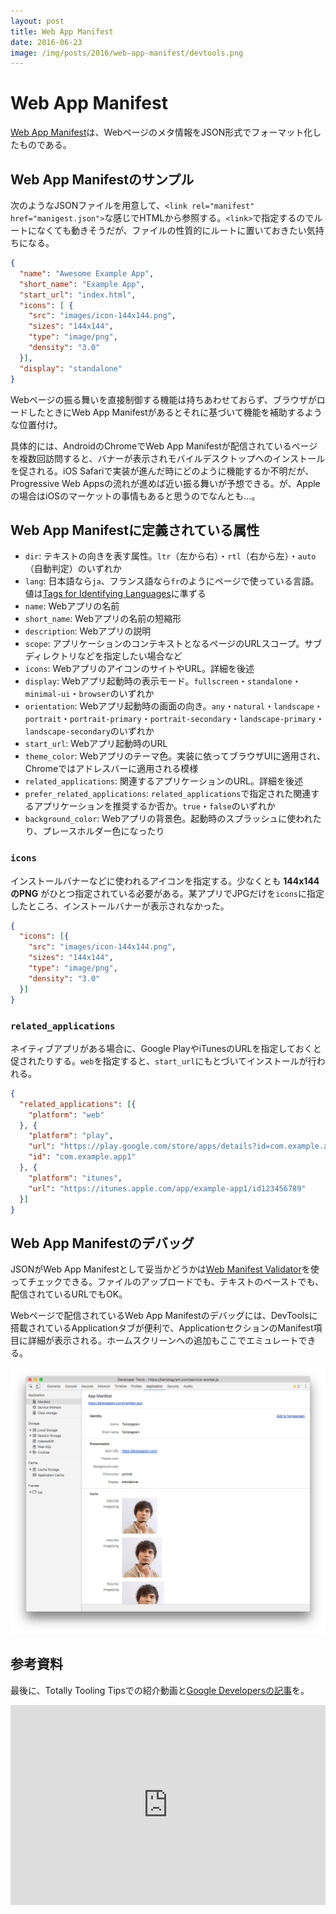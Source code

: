 ```yaml
---
layout: post
title: Web App Manifest
date: 2016-06-23
image: /img/posts/2016/web-app-manifest/devtools.png
---
```


# Web App Manifest

[Web App Manifest](https://developer.mozilla.org/ja/docs/Web/Manifest)は、Webページのメタ情報をJSON形式でフォーマット化したものである。

## Web App Manifestのサンプル

次のようなJSONファイルを用意して、`<link rel="manifest" href="manigest.json">`な感じでHTMLから参照する。`<link>`で指定するのでルートになくても動きそうだが、ファイルの性質的にルートに置いておきたい気持ちになる。

```json
{
  "name": "Awesome Example App",
  "short_name": "Example App",
  "start_url": "index.html",
  "icons": [ {
    "src": "images/icon-144x144.png",
    "sizes": "144x144",
    "type": "image/png",
    "density": "3.0"
  }],
  "display": "standalone"
}
```

Webページの振る舞いを直接制御する機能は持ちあわせておらず、ブラウザがロードしたときにWeb App Manifestがあるとそれに基づいて機能を補助するような位置付け。

具体的には、AndroidのChromeでWeb App Manifestが配信されているページを複数回訪問すると、バナーが表示されモバイルデスクトップへのインストールを促される。iOS Safariで実装が進んだ時にどのように機能するか不明だが、Progressive Web Appsの流れが進めば近い振る舞いが予想できる。が、Appleの場合はiOSのマーケットの事情もあると思うのでなんとも…。

## Web App Manifestに定義されている属性

- `dir`: テキストの向きを表す属性。`ltr`（左から右）・`rtl`（右から左）・`auto`（自動判定）のいずれか
- `lang`: 日本語なら`ja`、フランス語なら`fr`のようにページで使っている言語。値は[Tags for Identifying Languages](https://tools.ietf.org/html/bcp47)に準ずる
- `name`: Webアプリの名前
- `short_name`: Webアプリの名前の短縮形
- `description`: Webアプリの説明
- `scope`: アプリケーションのコンテキストとなるページのURLスコープ。サブディレクトリなどを指定したい場合など
- `icons`: WebアプリのアイコンのサイトやURL。詳細を後述
- `display`: Webアプリ起動時の表示モード。`fullscreen`・`standalone`・`minimal-ui`・`browser`のいずれか
- `orientation`: Webアプリ起動時の画面の向き。`any`・`natural`・`landscape`・`portrait`・`portrait-primary`・`portrait-secondary`・`landscape-primary`・`landscape-secondary`のいずれか
- `start_url`: Webアプリ起動時のURL
- `theme_color`: Webアプリのテーマ色。実装に依ってブラウザUIに適用され、Chromeではアドレスバーに適用される模様
- `related_applications`: 関連するアプリケーションのURL。詳細を後述
- `prefer_related_applications`: `related_applications`で指定された関連するアプリケーションを推奨するか否か。`true`・`false`のいずれか
- `background_color`: Webアプリの背景色。起動時のスプラッシュに使われたり、プレースホルダー色になったり

### `icons`

インストールバナーなどに使われるアイコンを指定する。少なくとも **144x144のPNG** がひとつ指定されている必要がある。某アプリでJPGだけを`icons`に指定したところ、インストールバナーが表示されなかった。

```json
{
  "icons": [{
    "src": "images/icon-144x144.png",
    "sizes": "144x144",
    "type": "image/png",
    "density": "3.0"
  }]
}
```

### `related_applications`

ネイティブアプリがある場合に、Google PlayやiTunesのURLを指定しておくと促されたりする。`web`を指定すると、`start_url`にもとづいてインストールが行われる。

```json
{
  "related_applications": [{
    "platform": "web"
  }, {
    "platform": "play",
    "url": "https://play.google.com/store/apps/details?id=com.example.app1",
    "id": "com.example.app1"
  }, {
    "platform": "itunes",
    "url": "https://itunes.apple.com/app/example-app1/id123456789"
  }]
}
```

## Web App Manifestのデバッグ

JSONがWeb App Manifestとして妥当かどうかは[Web Manifest Validator](https://manifest-validator.appspot.com/)を使ってチェックできる。ファイルのアップロードでも、テキストのペーストでも、配信されているURLでもOK。

Webページで配信されているWeb App Manifestのデバッグには、DevToolsに搭載されているApplicationタブが便利で、ApplicationセクションのManifest項目に詳細が表示される。ホームスクリーンへの追加もここでエミュレートできる。

![](/img/posts/2016/web-app-manifest/devtools.png)

## 参考資料

最後に、Totally Tooling Tipsでの紹介動画と[Google Developersの記事](https://developers.google.com/web/updates/2014/11/Support-for-installable-web-apps-with-webapp-manifest-in-chrome-38-for-Android)を。

<iframe width="100%" height="320" src="https://www.youtube.com/embed/yQhFmPExcbs" frameborder="0" allowfullscreen></iframe>
